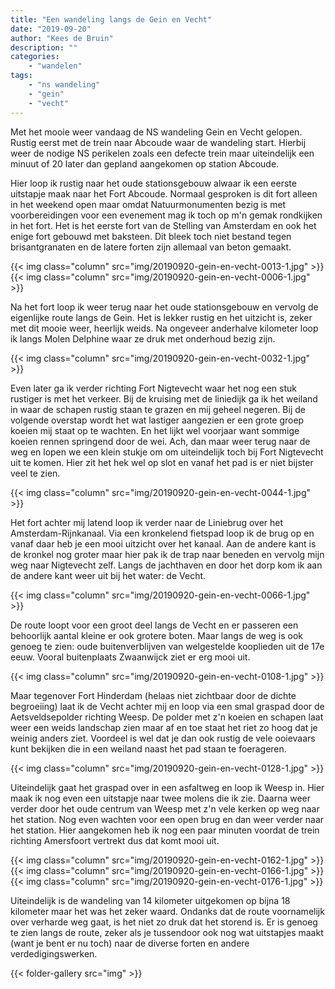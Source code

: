```yaml
---
title: "Een wandeling langs de Gein en Vecht"
date: "2019-09-20"
author: "Kees de Bruin"
description: ""
categories:
    - "wandelen"
tags:
    - "ns wandeling"
    - "gein"
    - "vecht"
---
```


Met het mooie weer vandaag de NS wandeling Gein en Vecht gelopen. Rustig eerst met de trein naar Abcoude waar de wandeling start. Hierbij weer de nodige NS perikelen zoals een defecte trein maar uiteindelijk een minuut of 20 later dan gepland aangekomen op station Abcoude.

Hier loop ik rustig naar het oude stationsgebouw alwaar ik een eerste uitstapje maak naar het Fort Abcoude. Normaal gesproken is dit fort alleen in het weekend open maar omdat Natuurmonumenten bezig is met voorbereidingen voor een evenement mag ik toch op m'n gemak rondkijken in het fort. Het is het eerste fort van de Stelling van Amsterdam en ook het enige fort gebouwd met baksteen. Dit bleek toch niet bestand tegen brisantgranaten en de latere forten zijn allemaal van beton gemaakt.

{{< img class="column" src="img/20190920-gein-en-vecht-0013-1.jpg" >}}
{{< img class="column" src="img/20190920-gein-en-vecht-0006-1.jpg" >}}

Na het fort loop ik weer terug naar het oude stationsgebouw en vervolg de eigenlijke route langs de Gein. Het is lekker rustig en het uitzicht is, zeker met dit mooie weer, heerlijk weids. Na ongeveer anderhalve kilometer loop ik langs Molen Delphine waar ze druk met onderhoud bezig zijn.

{{< img class="column" src="img/20190920-gein-en-vecht-0032-1.jpg" >}}

Even later ga ik verder richting Fort Nigtevecht waar het nog een stuk rustiger is met het verkeer. Bij de kruising met de liniedijk ga ik het weiland in waar de schapen rustig staan te grazen en mij geheel negeren. Bij de volgende overstap wordt het wat lastiger aangezien er een grote groep koeien mij staat op te wachten. En het lijkt wel voorjaar want sommige koeien rennen springend door de wei. Ach, dan maar weer terug naar de weg en lopen we een klein stukje om om uiteindelijk toch bij Fort Nigtevecht uit te komen. Hier zit het hek wel op slot en vanaf het pad is er niet bijster veel te zien.

{{< img class="column" src="img/20190920-gein-en-vecht-0044-1.jpg" >}}

Het fort achter mij latend loop ik verder naar de Liniebrug over het Amsterdam-Rijnkanaal. Via een kronkelend fietspad loop ik de brug op en vanaf daar heb je een mooi uitzicht over het kanaal. Aan de andere kant is de kronkel nog groter maar hier pak ik de trap naar beneden en vervolg mijn weg naar Nigtevecht zelf. Langs de jachthaven en door het dorp kom ik aan de andere kant weer uit bij het water: de Vecht.

{{< img class="column" src="img/20190920-gein-en-vecht-0066-1.jpg" >}}

De route loopt voor een groot deel langs de Vecht en er passeren een behoorlijk aantal kleine er ook grotere boten. Maar langs de weg is ook genoeg te zien: oude buitenverblijven van welgestelde kooplieden uit de 17e eeuw. Vooral buitenplaats Zwaanwijck ziet er erg mooi uit.

{{< img class="column" src="img/20190920-gein-en-vecht-0108-1.jpg" >}}

Maar tegenover Fort Hinderdam (helaas niet zichtbaar door de dichte begroeiing) laat ik de Vecht achter mij en loop via een smal graspad door de Aetsveldsepolder richting Weesp. De polder met z'n koeien en schapen laat weer een weids landschap zien maar af en toe staat het riet zo hoog dat je weinig anders ziet. Voordeel is wel dat je dan ook rustig de vele ooievaars kunt bekijken die in een weiland naast het pad staan te foerageren.

{{< img class="column" src="img/20190920-gein-en-vecht-0128-1.jpg" >}}

Uiteindelijk gaat het graspad over in een asfaltweg en loop ik Weesp in. Hier maak ik nog even een uitstapje naar twee molens die ik zie. Daarna weer verder door het oude centrum van Weesp met z'n vele kerken op weg naar het station. Nog even wachten voor een open brug en dan weer verder naar het station. Hier aangekomen heb ik nog een paar minuten voordat de trein richting Amersfoort vertrekt dus dat komt mooi uit.

{{< img class="column" src="img/20190920-gein-en-vecht-0162-1.jpg" >}}
{{< img class="column" src="img/20190920-gein-en-vecht-0166-1.jpg" >}}
{{< img class="column" src="img/20190920-gein-en-vecht-0176-1.jpg" >}}

Uiteindelijk is de wandeling van 14 kilometer uitgekomen op bijna 18 kilometer maar het was het zeker waard. Ondanks dat de route voornamelijk over verharde weg gaat, is het niet zo druk dat het storend is. Er is genoeg te zien langs de route, zeker als je tussendoor ook nog wat uitstapjes maakt (want je bent er nu toch) naar de diverse forten en andere verdedigingswerken.

{{< folder-gallery src="img" >}}